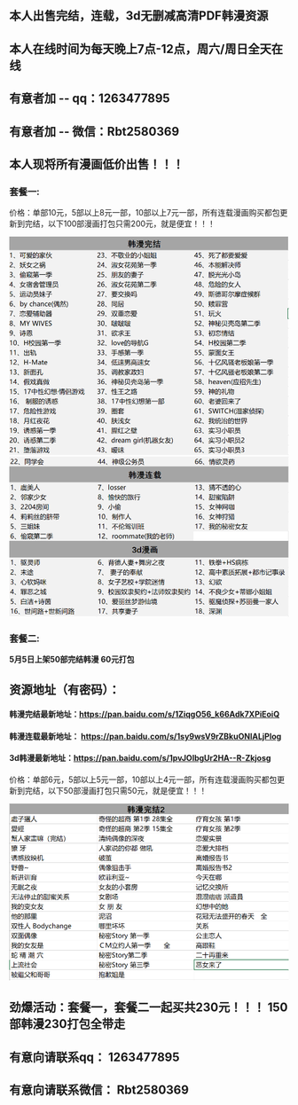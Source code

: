 ## 本人出售完结，连载，3d无删减高清PDF韩漫资源 ##
## 本人在线时间为每天晚上7点-12点，周六/周日全天在线 ##
## 有意者加 -- qq：**1263477895** ##
## 有意者加 -- 微信：**Rbt2580369** ##
## 本人现将所有漫画低价出售！！！ ##
### 套餐一: ###
价格：单部10元，5部以上8元一部，10部以上7元一部，所有连载漫画购买都包更新到完结，以下100部漫画打包只需200元，就是便宜！！！

![套餐1](imgs/ml1.jpg)
![套餐1](imgs/ml2.jpg)

### 套餐二: ####
**5月5日上架50部完结韩漫 60元打包**
## 资源地址（有密码）：
#### 韩漫完结最新地址：https://pan.baidu.com/s/1ZiqgO56_k66Adk7XPiEoiQ

#### 韩漫连载最新地址： https://pan.baidu.com/s/1sy9wsV9rZBkuONlALjPlog

#### 3d韩漫最新地址：https://pan.baidu.com/s/1pvJOlbgUr2HA--R-Zkjosg

价格：单部6元，5部以上5元一部，10部以上4元一部，所有连载漫画购买都包更新到完结，以下50部漫画打包只需50元，就是便宜！！！

![套餐2](imgs/ml3.jpg)
## 劲爆活动：套餐一，套餐二一起买共230元！！！ 150部韩漫230打包全带走 ##
## 有意向请联系qq： 1263477895 ##
## 有意向请联系微信： Rbt2580369 ##
